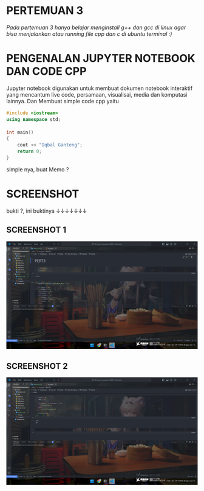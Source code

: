 # PERTEMUAN 3 

*Pada pertemuan 3 hanya belajar menginstall g++ dan gcc di linux agar bisa menjalankan atau running file cpp dan c di ubuntu terminal :)*

# PENGENALAN JUPYTER NOTEBOOK DAN CODE CPP

Jupyter notebook digunakan untuk membuat dokumen notebook interaktif yang mencantum live code, persamaan, visualisai, media dan komputasi lainnya.
Dan Membuat simple code cpp yaitu

```cpp
#include <iostream>
using namespace std;

int main()
{
    cout << "Iqbal Ganteng";
    return 0;
}
```


simple nya, buat Memo ?

# SCREENSHOT 
bukti ?, ini buktinya ↓↓↓↓↓↓↓
## SCREENSHOT 1

![alt text](https://github.com/Moocchi/bhs_pemrograman/blob/main/Pert3/Screenshot%20(551).png)

## SCREENSHOT 2

![alt text](https://github.com/Moocchi/bhs_pemrograman/blob/main/Pert3/Screenshot%20(553).png)
